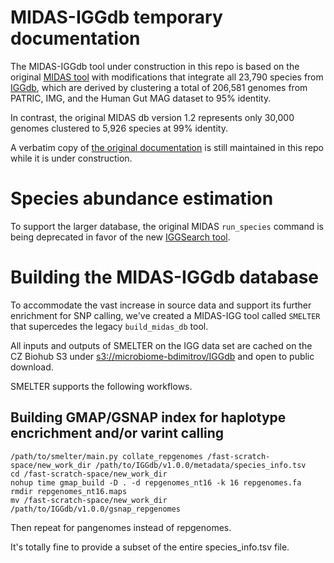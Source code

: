 # MIDAS-IGGdb temporary documentation

The MIDAS-IGGdb tool under construction in this repo is based on the
original [MIDAS tool](https://github.com/snayfach/MIDAS) with modifications
that integrate all 23,790 species from [IGGdb](https://github.com/snayfach/IGGdb),
which are derived by clustering a total of 206,581 genomes from
PATRIC, IMG, and the Human Gut MAG dataset to 95% identity.

In contrast, the original
MIDAS db version 1.2 represents only 30,000 genomes clustered to 5,926 species
at 99% identity.

A verbatim copy of [the original documentation](old-docs/README.md) is still
maintained in this repo while it is under construction.


# Species abundance estimation

To support the larger database, the original MIDAS `run_species` command
is being deprecated in favor of the new [IGGSearch tool](https://github.com/snayfach/IGGsearch).


# Building the MIDAS-IGGdb database

To accommodate the vast increase in source data and support its further enrichment
for SNP calling, we've created a MIDAS-IGG tool called `SMELTER` that supercedes
the legacy `build_midas_db` tool.

All inputs and outputs of SMELTER on the IGG data set are cached on the CZ Biohub
S3 under [s3://microbiome-bdimitrov/IGGdb](http://microbiome-bdimitrov.s3.amazonaws.com/IGGdb/README.TXT)
and open to public download.

SMELTER supports the following workflows.

## Building GMAP/GSNAP index for haplotype encrichment and/or varint calling
```
/path/to/smelter/main.py collate_repgenomes /fast-scratch-space/new_work_dir /path/to/IGGdb/v1.0.0/metadata/species_info.tsv
cd /fast-scratch-space/new_work_dir
nohup time gmap_build -D . -d repgenomes_nt16 -k 16 repgenomes.fa
rmdir repgenomes_nt16.maps
mv /fast-scratch-space/new_work_dir /path/to/IGGdb/v1.0.0/gsnap_repgenomes
```
Then repeat for pangenomes instead of repgenomes.

It's totally fine to provide a subset of the entire species_info.tsv file.
